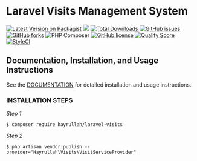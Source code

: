 # Laravel Visits Management System 


[![Latest Version on Packagist](https://img.shields.io/packagist/v/hayrullah/laravel-visits.svg?style=flat-square)](https://packagist.org/packages/hayrullah/laravel-visits)
![](https://github.com/hayrullah/laravel-visits/workflows/Run%20Tests/badge.svg?branch=master)
[![Total Downloads](https://img.shields.io/packagist/dt/hayrullah/laravel-visits.svg?style=flat-square)](https://packagist.org/packages/hayrullah/laravel-visits)
[![GitHub issues](https://img.shields.io/github/issues/zaherkhirullah/laravel-visits)](https://github.com/zaherkhirullah/laravel-visits/issues)
[![GitHub forks](https://img.shields.io/github/forks/zaherkhirullah/laravel-visits)](https://github.com/zaherkhirullah/laravel-visits/network)
![PHP Composer](https://github.com/zaherkhirullah/laravel-visits/workflows/PHP%20Composer/badge.svg?branch=master)
[![GitHub license](https://img.shields.io/github/license/zaherkhirullah/laravel-visits)](https://github.com/zaherkhirullah/laravel-visits)
[![Quality Score](https://img.shields.io/scrutinizer/g/zaherkhirullah/laravel-visits.svg?style=flat-square)](https://scrutinizer-ci.com/g/zaherkhirullah/laravel-visits)
[![StyleCI](https://styleci.io/repos/264623457/shield)](https://styleci.io/repos/264623457)

### 

<article> </article>


## Documentation, Installation, and Usage Instructions

See the [DOCUMENTATION](https://packagist.org/packages/hayrullah/laravel-visits) for detailed installation and usage instructions.

### INSTALLATION STEPS

<i> Step 1 </i>

```
$ composer require hayrullah/laravel-visits
 ```

<i> Step 2 </i>

```
$ php artisan vendor:publish --provider="Hayrullah\Visits\VisitServiceProvider" 
``` 
